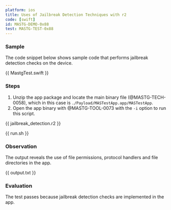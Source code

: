 ```yaml
---
platform: ios
title: Uses of Jailbreak Detection Techniques with r2
code: [swift]
id: MASTG-DEMO-0x88
test: MASTG-TEST-0x88
---
```


### Sample

The code snippet below shows sample code that performs jailbreak detection checks on the device.

{{ MastgTest.swift }}

### Steps

1. Unzip the app package and locate the main binary file (@MASTG-TECH-0058), which in this case is `./Payload/MASTestApp.app/MASTestApp`.
2. Open the app binary with @MASTG-TOOL-0073 with the `-i` option to run this script.

{{ jailbreak_detection.r2 }}

{{ run.sh }}

### Observation

The output reveals the use of file permissions, protocol handlers and file directories in the app.

{{ output.txt }}

### Evaluation

The test passes because jailbreak detection checks are implemented in the app.
